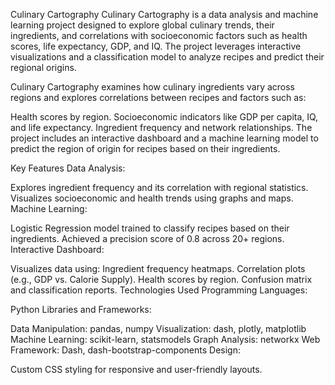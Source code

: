 Culinary Cartography
Culinary Cartography is a data analysis and machine learning project designed to explore global culinary trends, their ingredients, and correlations with socioeconomic factors such as health scores, life expectancy, GDP, and IQ. The project leverages interactive visualizations and a classification model to analyze recipes and predict their regional origins.


Culinary Cartography examines how culinary ingredients vary across regions and explores correlations between recipes and factors such as:

Health scores by region.
Socioeconomic indicators like GDP per capita, IQ, and life expectancy.
Ingredient frequency and network relationships.
The project includes an interactive dashboard and a machine learning model to predict the region of origin for recipes based on their ingredients.

Key Features
Data Analysis:

Explores ingredient frequency and its correlation with regional statistics.
Visualizes socioeconomic and health trends using graphs and maps.
Machine Learning:

Logistic Regression model trained to classify recipes based on their ingredients.
Achieved a precision score of 0.8 across 20+ regions.
Interactive Dashboard:

Visualizes data using:
Ingredient frequency heatmaps.
Correlation plots (e.g., GDP vs. Calorie Supply).
Health scores by region.
Confusion matrix and classification reports.
Technologies Used
Programming Languages:

Python
Libraries and Frameworks:

Data Manipulation: pandas, numpy
Visualization: dash, plotly, matplotlib
Machine Learning: scikit-learn, statsmodels
Graph Analysis: networkx
Web Framework: Dash, dash-bootstrap-components
Design:

Custom CSS styling for responsive and user-friendly layouts.
